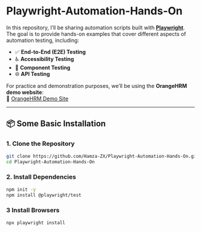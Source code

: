 # Playwright-Automation-Hands-On

In this repository, I’ll be sharing automation scripts built with **[Playwright](https://playwright.dev/)**.  
The goal is to provide hands-on examples that cover different aspects of automation testing, including:  

- ✅ **End-to-End (E2E) Testing**  
- ♿ **Accessibility Testing**  
- 🧩 **Component Testing**  
- 🌐 **API Testing**  

For practice and demonstration purposes, we’ll be using the **OrangeHRM demo website**:  
🔗 [OrangeHRM Demo Site](https://opensource-demo.orangehrmlive.com/web/index.php/auth/login)

---

## 📦 Some Basic Installation

### 1. Clone the Repository
```bash
git clone https://github.com/Hamza-ZX/Playwright-Automation-Hands-On.git
cd Playwright-Automation-Hands-On
```

### 2. Install Dependencies
```bash
npm init -y
npm install @playwright/test
```

### 3 Install Browsers
```bash
npx playwright install
```


